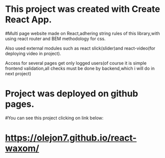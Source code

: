 # This project was created with Create React App.

#Multi page website made on React,adhering string rules of this library,with using react router and BEM methodology for css.

Also used external modules such as react slick(slider)and react-video(for deploying video in project).

Access for several pages get only logged users(of course it is simple frontend validation,all checks must be done by backend,which i will do in next project) 

# Project was deployed on github pages.
#You can see this project clicking on link below:
# https://olejon7.github.io/react-waxom/
